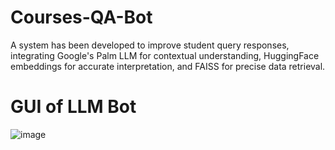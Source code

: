 
# Courses-QA-Bot
A system has been developed to improve student query responses, integrating Google's Palm LLM for contextual understanding, HuggingFace embeddings for accurate interpretation, and FAISS for precise data retrieval.
# GUI of LLM Bot
![image](https://github.com/RajaSanwal/Courses-QA-Bot/assets/43824565/94b76c95-dce8-4ca3-b21d-0fec811095f2)
